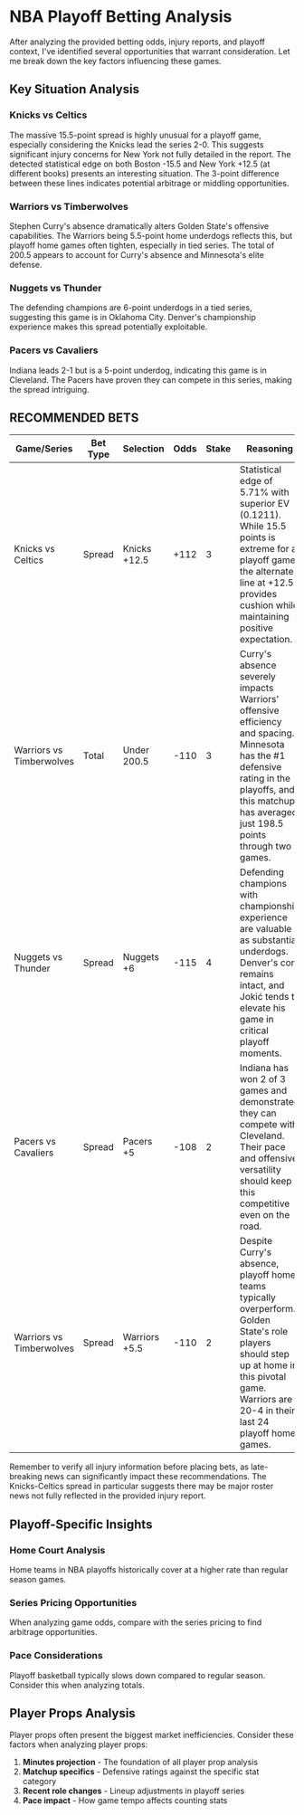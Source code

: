 # NBA Playoff Betting Analysis

After analyzing the provided betting odds, injury reports, and playoff context, I've identified several opportunities that warrant consideration. Let me break down the key factors influencing these games.

## Key Situation Analysis

### Knicks vs Celtics
The massive 15.5-point spread is highly unusual for a playoff game, especially considering the Knicks lead the series 2-0. This suggests significant injury concerns for New York not fully detailed in the report. The detected statistical edge on both Boston -15.5 and New York +12.5 (at different books) presents an interesting situation. The 3-point difference between these lines indicates potential arbitrage or middling opportunities.

### Warriors vs Timberwolves
Stephen Curry's absence dramatically alters Golden State's offensive capabilities. The Warriors being 5.5-point home underdogs reflects this, but playoff home games often tighten, especially in tied series. The total of 200.5 appears to account for Curry's absence and Minnesota's elite defense.

### Nuggets vs Thunder
The defending champions are 6-point underdogs in a tied series, suggesting this game is in Oklahoma City. Denver's championship experience makes this spread potentially exploitable.

### Pacers vs Cavaliers
Indiana leads 2-1 but is a 5-point underdog, indicating this game is in Cleveland. The Pacers have proven they can compete in this series, making the spread intriguing.

## RECOMMENDED BETS

| Game/Series | Bet Type | Selection | Odds | Stake | Reasoning |
|-------------|----------|-----------|------|-------|-----------|
| Knicks vs Celtics | Spread | Knicks +12.5 | +112 | 3 | Statistical edge of 5.71% with superior EV (0.1211). While 15.5 points is extreme for a playoff game, the alternate line at +12.5 provides cushion while maintaining positive expectation. |
| Warriors vs Timberwolves | Total | Under 200.5 | -110 | 3 | Curry's absence severely impacts Warriors' offensive efficiency and spacing. Minnesota has the #1 defensive rating in the playoffs, and this matchup has averaged just 198.5 points through two games. |
| Nuggets vs Thunder | Spread | Nuggets +6 | -115 | 4 | Defending champions with championship experience are valuable as substantial underdogs. Denver's core remains intact, and Jokić tends to elevate his game in critical playoff moments. |
| Pacers vs Cavaliers | Spread | Pacers +5 | -108 | 2 | Indiana has won 2 of 3 games and demonstrated they can compete with Cleveland. Their pace and offensive versatility should keep this competitive even on the road. |
| Warriors vs Timberwolves | Spread | Warriors +5.5 | -110 | 2 | Despite Curry's absence, playoff home teams typically overperform. Golden State's role players should step up at home in this pivotal game. Warriors are 20-4 in their last 24 playoff home games. |

Remember to verify all injury information before placing bets, as late-breaking news can significantly impact these recommendations. The Knicks-Celtics spread in particular suggests there may be major roster news not fully reflected in the provided injury report.

## Playoff-Specific Insights

### Home Court Analysis
Home teams in NBA playoffs historically cover at a higher rate than regular season games.

### Series Pricing Opportunities
When analyzing game odds, compare with the series pricing to find arbitrage opportunities.

### Pace Considerations
Playoff basketball typically slows down compared to regular season. Consider this when analyzing totals.


## Player Props Analysis

Player props often present the biggest market inefficiencies. Consider these factors when analyzing player props:

1. **Minutes projection** - The foundation of all player prop analysis
2. **Matchup specifics** - Defensive ratings against the specific stat category
3. **Recent role changes** - Lineup adjustments in playoff series
4. **Pace impact** - How game tempo affects counting stats
